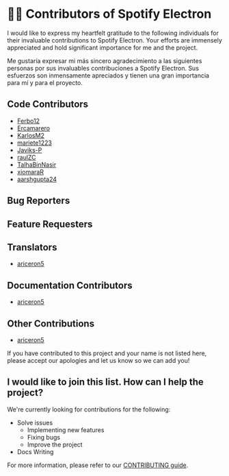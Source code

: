 # 🤵🏼 Contributors of Spotify Electron

I would like to express my heartfelt gratitude to the following individuals for their invaluable contributions to Spotify Electron. Your efforts are immensely appreciated and hold significant importance for me and the project.

Me gustaría expresar mi más sincero agradecimiento a las siguientes personas por sus invaluables contribuciones a Spotify Electron. Sus esfuerzos son inmensamente apreciados y tienen una gran importancia para mí y para el proyecto.

## Code Contributors

- [Ferbo12](https://github.com/contributor1)
- [Ercamarero](https://github.com/Ercamarero)
- [KarlosM2](https://github.com/KarlosM2)
- [mariete1223](https://github.com/mariete1223)
- [Javiks-P](https://github.com/Javiks-P)
- [raulZC ](https://github.com/raulZC)
- [TalhaBinNasir](https://github.com/TalhaBinNasir)
- [xiomaraR](https://github.com/xiomaraR)
- [aarshgupta24](https://github.com/aarshgupta24)

## Bug Reporters

## Feature Requesters

## Translators

- [ariceron5](https://github.com/ariceron5)

## Documentation Contributors

- [ariceron5](https://github.com/ariceron5)

## Other Contributions

- [ariceron5](https://github.com/ariceron5)

If you have contributed to this project and your name is not listed here, please accept our apologies and let us know so we can add you!

## I would like to join this list. How can I help the project?

We're currently looking for contributions for the following:

- Solve issues
  - Implementing new features
  - Fixing bugs
  - Improve the project
- Docs Writing

For more information, please refer to our [CONTRIBUTING guide](CONTRIBUTING.md).
